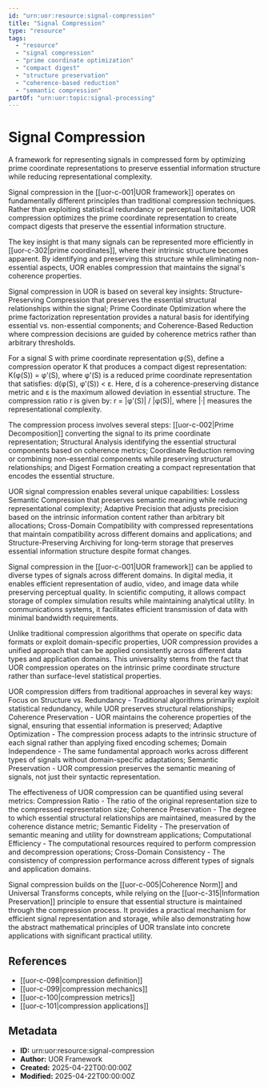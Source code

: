 ```yaml
---
id: "urn:uor:resource:signal-compression"
title: "Signal Compression"
type: "resource"
tags:
  - "resource"
  - "signal compression"
  - "prime coordinate optimization"
  - "compact digest"
  - "structure preservation"
  - "coherence-based reduction"
  - "semantic compression"
partOf: "urn:uor:topic:signal-processing"
---
```


# Signal Compression

A framework for representing signals in compressed form by optimizing prime coordinate representations to preserve essential information structure while reducing representational complexity.

Signal compression in the [[uor-c-001|UOR framework]] operates on fundamentally different principles than traditional compression techniques. Rather than exploiting statistical redundancy or perceptual limitations, UOR compression optimizes the prime coordinate representation to create compact digests that preserve the essential information structure.

The key insight is that many signals can be represented more efficiently in [[uor-c-302|prime coordinates]], where their intrinsic structure becomes apparent. By identifying and preserving this structure while eliminating non-essential aspects, UOR enables compression that maintains the signal's coherence properties.

Signal compression in UOR is based on several key insights: Structure-Preserving Compression that preserves the essential structural relationships within the signal; Prime Coordinate Optimization where the prime factorization representation provides a natural basis for identifying essential vs. non-essential components; and Coherence-Based Reduction where compression decisions are guided by coherence metrics rather than arbitrary thresholds.

For a signal S with prime coordinate representation φ(S), define a compression operator K that produces a compact digest representation: K(φ(S)) = φ'(S), where φ'(S) is a reduced prime coordinate representation that satisfies: d(φ(S), φ'(S)) < ε. Here, d is a coherence-preserving distance metric and ε is the maximum allowed deviation in essential structure. The compression ratio r is given by: r = |φ'(S)| / |φ(S)|, where |·| measures the representational complexity.

The compression process involves several steps: [[uor-c-002|Prime Decomposition]] converting the signal to its prime coordinate representation; Structural Analysis identifying the essential structural components based on coherence metrics; Coordinate Reduction removing or combining non-essential components while preserving structural relationships; and Digest Formation creating a compact representation that encodes the essential structure.

UOR signal compression enables several unique capabilities: Lossless Semantic Compression that preserves semantic meaning while reducing representational complexity; Adaptive Precision that adjusts precision based on the intrinsic information content rather than arbitrary bit allocations; Cross-Domain Compatibility with compressed representations that maintain compatibility across different domains and applications; and Structure-Preserving Archiving for long-term storage that preserves essential information structure despite format changes.

Signal compression in the [[uor-c-001|UOR framework]] can be applied to diverse types of signals across different domains. In digital media, it enables efficient representation of audio, video, and image data while preserving perceptual quality. In scientific computing, it allows compact storage of complex simulation results while maintaining analytical utility. In communications systems, it facilitates efficient transmission of data with minimal bandwidth requirements.

Unlike traditional compression algorithms that operate on specific data formats or exploit domain-specific properties, UOR compression provides a unified approach that can be applied consistently across different data types and application domains. This universality stems from the fact that UOR compression operates on the intrinsic prime coordinate structure rather than surface-level statistical properties.

UOR compression differs from traditional approaches in several key ways: Focus on Structure vs. Redundancy - Traditional algorithms primarily exploit statistical redundancy, while UOR preserves structural relationships; Coherence Preservation - UOR maintains the coherence properties of the signal, ensuring that essential information is preserved; Adaptive Optimization - The compression process adapts to the intrinsic structure of each signal rather than applying fixed encoding schemes; Domain Independence - The same fundamental approach works across different types of signals without domain-specific adaptations; Semantic Preservation - UOR compression preserves the semantic meaning of signals, not just their syntactic representation.

The effectiveness of UOR compression can be quantified using several metrics: Compression Ratio - The ratio of the original representation size to the compressed representation size; Coherence Preservation - The degree to which essential structural relationships are maintained, measured by the coherence distance metric; Semantic Fidelity - The preservation of semantic meaning and utility for downstream applications; Computational Efficiency - The computational resources required to perform compression and decompression operations; Cross-Domain Consistency - The consistency of compression performance across different types of signals and application domains.

Signal compression builds on the [[uor-c-005|Coherence Norm]] and Universal Transforms concepts, while relying on the [[uor-c-315|Information Preservation]] principle to ensure that essential structure is maintained through the compression process. It provides a practical mechanism for efficient signal representation and storage, while also demonstrating how the abstract mathematical principles of UOR translate into concrete applications with significant practical utility.

## References

- [[uor-c-098|compression definition]]
- [[uor-c-099|compression mechanics]]
- [[uor-c-100|compression metrics]]
- [[uor-c-101|compression applications]]

## Metadata

- **ID:** urn:uor:resource:signal-compression
- **Author:** UOR Framework
- **Created:** 2025-04-22T00:00:00Z
- **Modified:** 2025-04-22T00:00:00Z
